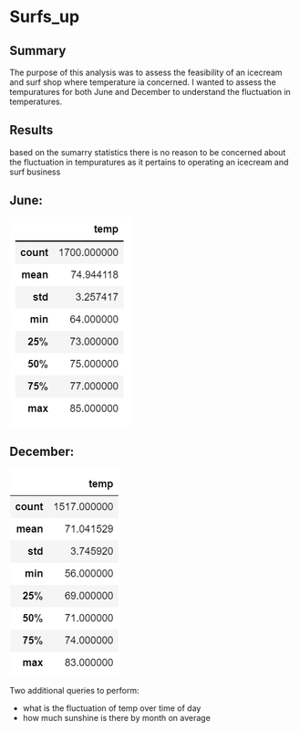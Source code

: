 # Surfs_up
## Summary 
The purpose of this analysis was to assess the feasibility of an icecream and surf shop where temperature ia concerned. I wanted to assess the tempuratures for both June and December to understand the fluctuation in temperatures. 

## Results 
based on the sumarry statistics there is no reason to be concerned about the fluctuation in tempuratures as it pertains to operating an icecream and surf business

## June:

![image](https://github.com/mmilner3/Surfs_up/blob/main/Capture1.PNG)

## December:

![image](https://github.com/mmilner3/Surfs_up/blob/main/Capture2.PNG)

Two additional queries to perform: 
- what is the fluctuation of temp over time of day
- how much sunshine is there by month on average

